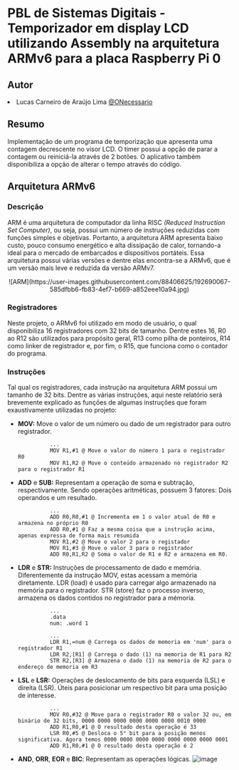 # PBL de Sistemas Digitais - Temporizador em display LCD utilizando Assembly na arquitetura ARMv6 para a placa Raspberry Pi 0

## Autor
<div align="justify">
    <li><h7>Lucas Carneiro de Araújo Lima </h7><a href="https://github.com/ONecessario" style="display:inline">@ONecessario</a></li>
</div>

## **Resumo**
Implementação de um programa de temporização que apresenta uma contagem decrescente no visor LCD. O timer possui a opção de parar a contagem ou reiniciá-la através de 2 botões. O aplicativo também disponibiliza a opção de alterar o tempo através do código.

## Arquitetura ARMv6

### **Descrição**
ARM é uma arquitetura de computador da linha RISC _(Reduced Instruction Set Computer)_, ou seja, possui um número de instruções reduzidas com funções simples e objetivas. Portanto, a arquitetura ARM apresenta baixo custo, pouco consumo energético e alta dissipação de calor, tornando-a ideal para o mercado de embarcados e dispositivos portáteis. Essa arquitetura possui várias versões e dentre elas encontra-se a ARMv6, que é um versão mais leve e reduzida da versão ARMv7. 

<p align="center">
![ARM](https://user-images.githubusercontent.com/88406625/192690067-585dfbb6-fb83-4ef7-b669-a852eee10a94.jpg)
</p>

### **Registradores** 
Neste projeto, o ARMv6 foi utilizado em modo de usuário, o qual disponibiliza 16 registradores com 32 bits de tamanho. Dentre estes 16, R0 ao R12 são utilizados para propósito geral,  R13 como pilha de ponteiros, R14 como linker de registrador e, por fim, o R15, que funciona como o contador do programa.

### **Instruções**
Tal qual os registradores, cada instrução na arquitetura ARM possui um tamanho de 32 bits. Dentre as várias instruções, aqui neste relatório será brevemente explicado as funções de algumas instruções que foram exaustivamente utilizadas no projeto:
- **MOV:** Move o valor de um número ou dado de um registrador para outro registrador.
    
                ...
                MOV R1,#1 @ Move o valor do número 1 para o registrador R0
                MOV R1,R2 @ Move o conteúdo armazenado no registrador R2 para o registrador R1
- **ADD** e **SUB:** Representam a operação de soma e subtração, respectivamente. Sendo operações aritméticas, possuem 3 fatores: Dois operandos e um resultado.

                ...
                ADD R0,R0,#1 @ Incrementa em 1 o valor atual de R0 e armazena no próprio R0
                ADD R0,#1 @ Faz a mesma coisa que a instrução acima, apenas expressa de forma mais resumida
                MOV R1,#2 @ Move o valor 2 para o registador
                MOV R1,#3 @ Move o valor 3 para o registrador
                ADD R0,R1,R2 @ Soma o valor de R1 e R2 e armazena em R0. 
- **LDR** e **STR:** Instruções de processamento de dado e memória. Diferentemente da instrução MOV, estas acessam a memória diretamente. LDR (load) é usado para carregar algo armazenado na memória para o registrador. STR (store) faz o processo inverso, armazena os dados contidos no registrador para a mémoria.

                ...
                .data
                num: .word 1
                
                ...
                LDR R1,=num @ Carrega os dados de memoria em 'num' para o registrador R1
                LDR R2,[R1] @ Carrega o dado (1) na memoria de R1 para R2
                STR R2,[R3] @ Armazena o dado (1) na memoria de R2 para o endereço de memoria em R3
- **LSL** e **LSR:** Operações de deslocamento de bits para esquerda (LSL) e direita (LSR). Úteis para posicionar um respectivo bit para uma posição de interesse.

                ...
                MOV R0,#32 @ Move para o registrador R0 o valor 32 ou, em binário de 32 bits, 0000 0000 0000 0000 0000 0000 0010 0000
                ADD R1,R0,#1 @ O resultado desta operação é 33
                LSR R0,#5 @ Desloca o 5° bit para a posição menos significativa. Agora temos 0000 0000 0000 0000 0000 0000 0000 0001
                ADD R1,R0,#1 @ O resultado desta operação é 2
- **AND**, **ORR**, **EOR** e **BIC**: Representam as operações lógicas.
![image](https://user-images.githubusercontent.com/88406625/192689834-6759ed53-0276-42fd-8700-2a2242e3fe22.png)
 
            



